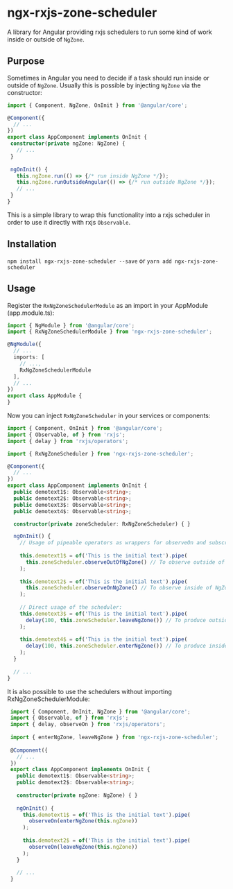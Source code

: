 # ngx-rxjs-zone-scheduler

A library for Angular providing rxjs schedulers to run some kind of work inside or outside of ``NgZone``.

## Purpose

Sometimes in Angular you need to decide if a task should run inside or outside of ``NgZone``.
Usually this is possible by injecting ``NgZone`` via the constructor:

```typescript
import { Component, NgZone, OnInit } from '@angular/core';

@Component({
  // ...
})
export class AppComponent implements OnInit {
 constructor(private ngZone: NgZone) {
   // ... 
 }
 
 ngOnInit() {
   this.ngZone.run(() => {/* run inside NgZone */});
   this.ngZone.runOutsideAngular(() => {/* run outside NgZone */});
   // ...
 } 
}
```

This is a simple library to wrap this functionality into a rxjs scheduler in order to use it directly with rxjs ``Observable``.

## Installation
``npm install ngx-rxjs-zone-scheduler --save`` or
``yarn add ngx-rxjs-zone-scheduler``

## Usage

Register the ``RxNgZoneSchedulerModule`` as an import in your AppModule (app.module.ts):

```typescript
import { NgModule } from '@angular/core';
import { RxNgZoneSchedulerModule } from 'ngx-rxjs-zone-scheduler';

@NgModule({
  // ...
  imports: [
    // ...,
    RxNgZoneSchedulerModule
  ],
  // ...
})
export class AppModule {
}
```

Now you can inject ``RxNgZoneScheduler`` in your services or components:

```typescript
import { Component, OnInit } from '@angular/core';
import { Observable, of } from 'rxjs';
import { delay } from 'rxjs/operators';

import { RxNgZoneScheduler } from 'ngx-rxjs-zone-scheduler';

@Component({
  // ...
})
export class AppComponent implements OnInit {
  public demotext1$: Observable<string>;
  public demotext2$: Observable<string>;
  public demotext3$: Observable<string>;
  public demotext4$: Observable<string>;

  constructor(private zoneScheduler: RxNgZoneScheduler) { }

  ngOnInit() {
    // Usage of pipeable operators as wrappers for observeOn and subscribeOn:
    
    this.demotext1$ = of('This is the initial text').pipe(
      this.zoneScheduler.observeOutOfNgZone() // To observe outside of NgZone - like runOutsideAngular()
    );
    
    this.demotext2$ = of('This is the initial text').pipe(
      this.zoneScheduler.observeOnNgZone() // To observe inside of NgZone - like run()
    );
    
    // Direct usage of the scheduler:
    this.demotext3$ = of('This is the initial text').pipe(
      delay(100, this.zoneScheduler.leaveNgZone()) // To produce outside of NgZone - like runOutsideAngular()
    );
        
    this.demotext4$ = of('This is the initial text').pipe(
      delay(100, this.zoneScheduler.enterNgZone()) // To produce inside of NgZone - like run()
    );
  }
  
  // ...
}
```

It is also possible to use the schedulers without importing RxNgZoneSchedulerModule:

```typescript
 import { Component, OnInit, NgZone } from '@angular/core';
 import { Observable, of } from 'rxjs';
 import { delay, observeOn } from 'rxjs/operators';
 
 import { enterNgZone, leaveNgZone } from 'ngx-rxjs-zone-scheduler';
 
 @Component({
   // ...
 })
 export class AppComponent implements OnInit {
   public demotext1$: Observable<string>;
   public demotext2$: Observable<string>;
 
   constructor(private ngZone: NgZone) { }
 
   ngOnInit() {
     this.demotext1$ = of('This is the initial text').pipe(
       observeOn(enterNgZone(this.ngZone))
     );
     
     this.demotext2$ = of('This is the initial text').pipe(
       observeOn(leaveNgZone(this.ngZone))
     );
   }
   
   // ...
 }
```
